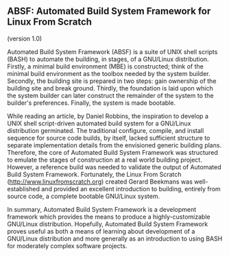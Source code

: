 ## ABSF: Automated Build System Framework for Linux From Scratch
(version 1.0)


Automated Build System Framework (ABSF) is a suite of UNIX shell scripts (BASH) to automate the building, in stages, of a GNU/Linux distribution.
Firstly, a minimal build environment (MBE) is constructed; think of the minimal build environment as the toolbox needed by the system builder.
Secondly, the building site is prepared in two steps: gain ownership of the building site and break ground. Thirdly, the foundation is laid upon
which the system builder can later construct the remainder of the system to the builder's preferences. Finally, the system is made bootable.

While reading an article, by Daniel Robbins, the inspiration to develop a UNIX shell script-driven automated build system for a GNU/Linux
distribution germinated. The traditional configure, compile, and install sequence for source code builds, by itself, lacked sufficient structure
to separate implementation details from the envisioned generic building plans. Therefore, the core of Automated Build System Framework
was structured to emulate the stages of construction at a real world building project. However, a reference build was needed to validate the
output of Automated Build System Framework. Fortunately, the Linux From Scratch (http://www.linuxfromscratch.org) created Gerard Beekmans was
well-established and provided an excellent introduction to building, entirely from source code, a complete bootable GNU/Linux system.

In summary, Automated Build System Framework is a development framework which provides the means to produce a highly-customizable GNU/Linux
distribution. Hopefully, Automated Build System Framework proves useful as both a means of learning about development of a GNU/Linux
distribution and more generally as an introduction to using BASH for moderately complex software projects.
